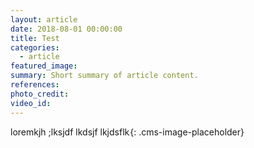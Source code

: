 ```yaml
---
layout: article
date: 2018-08-01 00:00:00
title: Test
categories:
  - article
featured_image:
summary: Short summary of article content.
references:
photo_credit:
video_id:
---
```


loremkjh ;lksjdf lkdsjf lkjdsflk![](data:image/png;base64,iVBORw0KGgoAAAANSUhEUgAAAAEAAAABCAYAAAAfFcSJAAAADUlEQVQYV2NYtWrVfwAG/gL+NbCogwAAAABJRU5ErkJggg==){: .cms-image-placeholder}